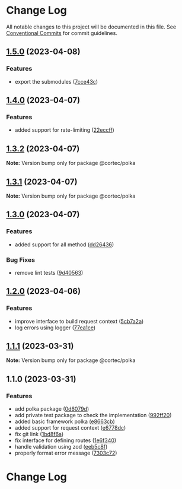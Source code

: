 # Change Log

All notable changes to this project will be documented in this file.
See [Conventional Commits](https://conventionalcommits.org) for commit guidelines.

## [1.5.0](https://github.com/saswatds/cortec/compare/@cortec/polka@1.4.0...@cortec/polka@1.5.0) (2023-04-08)

### Features

- export the submodules ([7cce43c](https://github.com/saswatds/cortec/commit/7cce43ccb42afb600453d41c00642f78b951c184))

## [1.4.0](https://github.com/saswatds/cortec/compare/@cortec/polka@1.3.2...@cortec/polka@1.4.0) (2023-04-07)

### Features

- added support for rate-limiting ([22eccff](https://github.com/saswatds/cortec/commit/22eccff1f0496c9e6776bc610e8beb4d9b81679a))

## [1.3.2](https://github.com/saswatds/cortec/compare/@cortec/polka@1.3.1...@cortec/polka@1.3.2) (2023-04-07)

**Note:** Version bump only for package @cortec/polka

## [1.3.1](https://github.com/saswatds/cortec/compare/@cortec/polka@1.3.0...@cortec/polka@1.3.1) (2023-04-07)

**Note:** Version bump only for package @cortec/polka

## [1.3.0](https://github.com/saswatds/cortec/compare/@cortec/polka@1.2.0...@cortec/polka@1.3.0) (2023-04-07)

### Features

- added support for all method ([dd26436](https://github.com/saswatds/cortec/commit/dd26436ddb80ae9abc49fbb6a5a1d0493a8b456e))

### Bug Fixes

- remove lint tests ([9d40563](https://github.com/saswatds/cortec/commit/9d4056364a2de93fd84804eafd20e9c046734c86))

## [1.2.0](https://github.com/saswatds/cortec/compare/@cortec/polka@1.1.1...@cortec/polka@1.2.0) (2023-04-06)

### Features

- improve interface to build request context ([5cb7a2a](https://github.com/saswatds/cortec/commit/5cb7a2a1becb5896cd548ecee458126625a6763d))
- log errors using logger ([77ea1ce](https://github.com/saswatds/cortec/commit/77ea1ce58f7867dcb6a869adf50ebdedf81f4055))

## [1.1.1](https://github.com/saswatds/cortec/compare/@cortec/polka@1.1.0...@cortec/polka@1.1.1) (2023-03-31)

**Note:** Version bump only for package @cortec/polka

## 1.1.0 (2023-03-31)

### Features

- add polka package ([0d6079d](https://github.com/saswatds/cortec/commit/0d6079d6106359ef724dbf248c3ffcf131d123d5))
- add private test package to check the implementation ([992ff20](https://github.com/saswatds/cortec/commit/992ff20ca4c3b7ce2d154323a6a9e763c2214c22))
- added basic framework polka ([e8663cb](https://github.com/saswatds/cortec/commit/e8663cb6b0103c2c530539b96c3fc959c14860e3))
- added support for request context ([e6778dc](https://github.com/saswatds/cortec/commit/e6778dcb1ca4780e5ba3536905eccf3f79225a16))
- fix git link ([1bd8f6a](https://github.com/saswatds/cortec/commit/1bd8f6a6789555c02abaaa58b58d82c6a474f23c))
- fix interface for defining routes ([1e6f340](https://github.com/saswatds/cortec/commit/1e6f340aec346559189d9b72f36c8a95d549d6d9))
- handle validation using zod ([eeb5c8f](https://github.com/saswatds/cortec/commit/eeb5c8fa84a8dc09a46028d7214731f4a1692742))
- properly format error message ([7303c72](https://github.com/saswatds/cortec/commit/7303c72ad83821dbdbb8961e447548cb6d2b5b4f))

# Change Log

